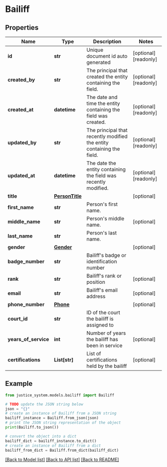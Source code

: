 # Bailiff


## Properties

Name | Type | Description | Notes
------------ | ------------- | ------------- | -------------
**id** | **str** | Unique document id auto generated | [optional] [readonly] 
**created_by** | **str** | The principal that created the entity containing the field. | [optional] [readonly] 
**created_at** | **datetime** | The date and time the entity containing the field was created. | [optional] [readonly] 
**updated_by** | **str** | The principal that recently modified the entity containing the field. | [optional] [readonly] 
**updated_at** | **datetime** | The date the entity containing the field was recently modified. | [optional] [readonly] 
**title** | [**PersonTitle**](PersonTitle.md) |  | [optional] 
**first_name** | **str** | Person&#39;s first name. | 
**middle_name** | **str** | Person&#39;s middle name. | [optional] 
**last_name** | **str** | Person&#39;s last name. | 
**gender** | [**Gender**](Gender.md) |  | [optional] 
**badge_number** | **str** | Bailiff&#39;s badge or identification number | 
**rank** | **str** | Bailiff&#39;s rank or position | [optional] 
**email** | **str** | Bailiff&#39;s email address | [optional] 
**phone_number** | [**Phone**](Phone.md) |  | [optional] 
**court_id** | **str** | ID of the court the bailiff is assigned to | 
**years_of_service** | **int** | Number of years the bailiff has been in service | [optional] 
**certifications** | **List[str]** | List of certifications held by the bailiff | [optional] 

## Example

```python
from justice_system.models.bailiff import Bailiff

# TODO update the JSON string below
json = "{}"
# create an instance of Bailiff from a JSON string
bailiff_instance = Bailiff.from_json(json)
# print the JSON string representation of the object
print(Bailiff.to_json())

# convert the object into a dict
bailiff_dict = bailiff_instance.to_dict()
# create an instance of Bailiff from a dict
bailiff_from_dict = Bailiff.from_dict(bailiff_dict)
```
[[Back to Model list]](../README.md#documentation-for-models) [[Back to API list]](../README.md#documentation-for-api-endpoints) [[Back to README]](../README.md)


